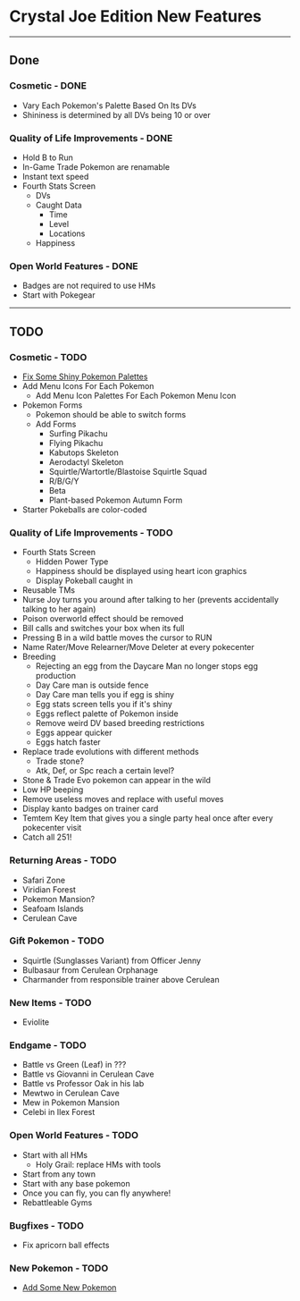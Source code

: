 # Crystal Joe Edition New Features

---

## Done

### Cosmetic - DONE

- Vary Each Pokemon's Palette Based On Its DVs
- Shininess is determined by all DVs being 10 or over

### Quality of Life Improvements - DONE

- Hold B to Run
- In-Game Trade Pokemon are renamable
- Instant text speed
- Fourth Stats Screen
  - DVs
  - Caught Data
    - Time
    - Level
    - Locations
  - Happiness

### Open World Features - DONE

- Badges are not required to use HMs
- Start with Pokegear

---

## TODO

### Cosmetic - TODO

- [Fix Some Shiny Pokemon Palettes](./shiny_changes.md)
- Add Menu Icons For Each Pokemon
  - Add Menu Icon Palettes For Each Pokemon Menu Icon
- Pokemon Forms  
  - Pokemon should be able to switch forms
  - Add Forms
    - Surfing Pikachu
    - Flying Pikachu
    - Kabutops Skeleton
    - Aerodactyl Skeleton
    - Squirtle/Wartortle/Blastoise Squirtle Squad
    - R/B/G/Y
    - Beta
    - Plant-based Pokemon Autumn Form
- Starter Pokeballs are color-coded

### Quality of Life Improvements - TODO

- Fourth Stats Screen
  - Hidden Power Type
  - Happiness should be displayed using heart icon graphics
  - Display Pokeball caught in
- Reusable TMs
- Nurse Joy turns you around after talking to her (prevents accidentally talking to her again)
- Poison overworld effect should be removed
- Bill calls and switches your box when its full
- Pressing B in a wild battle moves the cursor to RUN
- Name Rater/Move Relearner/Move Deleter at every pokecenter
- Breeding
  - Rejecting an egg from the Daycare Man no longer stops egg production
  - Day Care man is outside fence
  - Day Care man tells you if egg is shiny
  - Egg stats screen tells you if it's shiny
  - Eggs reflect palette of Pokemon inside
  - Remove weird DV based breeding restrictions
  - Eggs appear quicker
  - Eggs hatch faster
- Replace trade evolutions with different methods
  - Trade stone?
  - Atk, Def, or Spc reach a certain level?
- Stone & Trade Evo pokemon can appear in the wild
- Low HP beeping
- Remove useless moves and replace with useful moves
- Display kanto badges on trainer card
- Temtem Key Item that gives you a single party heal once after every pokecenter visit
- Catch all 251!

### Returning Areas - TODO

- Safari Zone
- Viridian Forest
- Pokemon Mansion?
- Seafoam Islands
- Cerulean Cave

### Gift Pokemon - TODO

- Squirtle (Sunglasses Variant) from Officer Jenny
- Bulbasaur from Cerulean Orphanage
- Charmander from responsible trainer above Cerulean

### New Items - TODO

- Eviolite

### Endgame - TODO

- Battle vs Green (Leaf) in ???
- Battle vs Giovanni in Cerulean Cave
- Battle vs Professor Oak in his lab
- Mewtwo in Cerulean Cave
- Mew in Pokemon Mansion
- Celebi in Ilex Forest

### Open World Features - TODO

- Start with all HMs
  - Holy Grail: replace HMs with tools
- Start from any town
- Start with any base pokemon
- Once you can fly, you can fly anywhere!
- Rebattleable Gyms

### Bugfixes - TODO

- Fix apricorn ball effects

### New Pokemon - TODO

- [Add Some New Pokemon](./new_pokemon.md)
